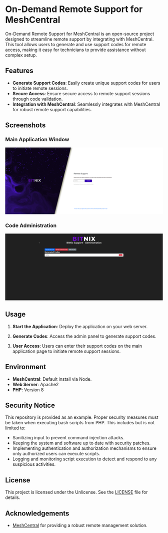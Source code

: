 # On-Demand Remote Support for MeshCentral

On-Demand Remote Support for MeshCentral is an open-source project designed to streamline remote support by integrating with MeshCentral. This tool allows users to generate and use support codes for remote access, making it easy for technicians to provide assistance without complex setup.

## Features
- **Generate Support Codes**: Easily create unique support codes for users to initiate remote sessions.
- **Secure Access**: Ensure secure access to remote support sessions through code validation.
- **Integration with MeshCentral**: Seamlessly integrates with MeshCentral for robust remote support capabilities.

## Screenshots
### Main Application Window
![Main Application Window](https://github.com/BitNixLLC/OnDemandRemote/blob/main/images/main.png)

### Code Administration
![Code Administration](https://github.com/BitNixLLC/OnDemandRemote/blob/main/images/code_gen.png)

## Usage
1. **Start the Application**:
   Deploy the application on your web server.

2. **Generate Codes**:
   Access the admin panel to generate support codes.

3. **User Access**:
   Users can enter their support codes on the main application page to initiate remote support sessions.

## Environment
- **MeshCentral**: Default install via Node.
- **Web Server**: Apache2
- **PHP**: Version 8

## Security Notice
This repository is provided as an example. Proper security measures must be taken when executing bash scripts from PHP. This includes but is not limited to:
- Sanitizing input to prevent command injection attacks.
- Keeping the system and software up to date with security patches.
- Implementing authentication and authorization mechanisms to ensure only authorized users can execute scripts.
- Logging and monitoring script execution to detect and respond to any suspicious activities.

## License
This project is licensed under the Unlicense. See the [LICENSE](LICENSE) file for details.

## Acknowledgements
- [MeshCentral](https://meshcentral.com/) for providing a robust remote management solution.
